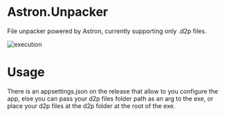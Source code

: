 # Astron.Unpacker
File unpacker powered by Astron, currently supporting only .d2p files.

![execution](https://i.imgur.com/aWvISMv.gif)

# Usage

There is an appsettings.json on the release that allow to you configure the app, else you can pass your d2p files folder path as an arg to the exe, or place your d2p files at the d2p folder at the root  of the exe.
